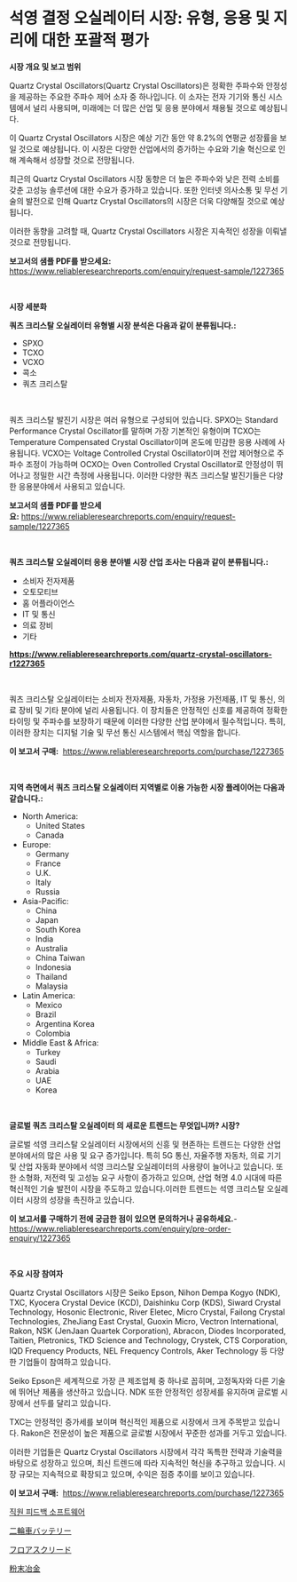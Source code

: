 <p><h1>석영 결정 오실레이터 시장: 유형, 응용 및 지리에 대한 포괄적 평가</h1></p><p><strong>시장 개요 및 보고 범위</strong></p>
<p><p>Quartz Crystal Oscillators(Quartz Crystal Oscillators)은 정확한 주파수와 안정성을 제공하는 주요한 주파수 제어 소자 중 하나입니다. 이 소자는 전자 기기와 통신 시스템에서 널리 사용되며, 미래에는 더 많은 산업 및 응용 분야에서 채용될 것으로 예상됩니다. </p><p>이 Quartz Crystal Oscillators 시장은 예상 기간 동안 약 8.2%의 연평균 성장률을 보일 것으로 예상됩니다. 이 시장은 다양한 산업에서의 증가하는 수요와 기술 혁신으로 인해 계속해서 성장할 것으로 전망됩니다. </p><p>최근의 Quartz Crystal Oscillators 시장 동향은 더 높은 주파수와 낮은 전력 소비를 갖춘 고성능 솔루션에 대한 수요가 증가하고 있습니다. 또한 인터넷 의사소통 및 무선 기술의 발전으로 인해 Quartz Crystal Oscillators의 시장은 더욱 다양해질 것으로 예상됩니다.</p><p>이러한 동향을 고려할 때, Quartz Crystal Oscillators 시장은 지속적인 성장을 이뤄낼 것으로 전망됩니다.</p></p>
<p><strong>보고서의 샘플 PDF를 받으세요:</strong> <a href="https://www.reliableresearchreports.com/enquiry/request-sample/1227365">https://www.reliableresearchreports.com/enquiry/request-sample/1227365</a></p>
<p>&nbsp;</p>
<p><strong>시장 세분화</strong></p>
<p><strong>쿼츠 크리스탈 오실레이터 유형별 시장 분석은 다음과 같이 분류됩니다.:</strong></p>
<p><ul><li>SPXO</li><li>TCXO</li><li>VCXO</li><li>콕소</li><li>쿼츠 크리스탈</li></ul></p>
<p>&nbsp;</p>
<p><p>쿼츠 크리스탈 발진기 시장은 여러 유형으로 구성되어 있습니다. SPXO는 Standard Performance Crystal Oscillator를 말하며 가장 기본적인 유형이며 TCXO는 Temperature Compensated Crystal Oscillator이며 온도에 민감한 응용 사례에 사용됩니다. VCXO는 Voltage Controlled Crystal Oscillator이며 전압 제어형으로 주파수 조정이 가능하며 OCXO는 Oven Controlled Crystal Oscillator로 안정성이 뛰어나고 정밀한 시간 측정에 사용됩니다. 이러한 다양한 쿼츠 크리스탈 발진기들은 다양한 응용분야에서 사용되고 있습니다.</p></p>
<p><strong>보고서의 샘플 PDF를 받으세요:</strong>&nbsp;<a href="https://www.reliableresearchreports.com/enquiry/request-sample/1227365">https://www.reliableresearchreports.com/enquiry/request-sample/1227365</a></p>
<p>&nbsp;</p>
<p><strong> 쿼츠 크리스탈 오실레이터 응용 분야별 시장 산업 조사는 다음과 같이 분류됩니다.:</strong></p>
<p><ul><li>소비자 전자제품</li><li>오토모티브</li><li>홈 어플라이언스</li><li>IT 및 통신</li><li>의료 장비</li><li>기타</li></ul></p>
<p><strong><a href="https://www.reliableresearchreports.com/quartz-crystal-oscillators-r1227365">https://www.reliableresearchreports.com/quartz-crystal-oscillators-r1227365</a></strong></p>
<p>&nbsp;</p>
<p><p>쿼츠 크리스탈 오실레이터는 소비자 전자제품, 자동차, 가정용 가전제품, IT 및 통신, 의료 장비 및 기타 분야에 널리 사용됩니다. 이 장치들은 안정적인 신호를 제공하여 정확한 타이밍 및 주파수를 보장하기 때문에 이러한 다양한 산업 분야에서 필수적입니다. 특히, 이러한 장치는 디지털 기술 및 무선 통신 시스템에서 핵심 역할을 합니다.</p></p>
<p><strong>이 보고서 구매:</strong>&nbsp; <a href="https://www.reliableresearchreports.com/purchase/1227365">https://www.reliableresearchreports.com/purchase/1227365</a></p>
<p>&nbsp;</p>
<p><strong>지역 측면에서 쿼츠 크리스탈 오실레이터 지역별로 이용 가능한 시장 플레이어는 다음과 같습니다.:</strong></p>
<p><ul>
    <li>
        North America:
        <ul>
            <li>United States</li>
            <li>Canada</li>
        </ul>
    </li>
    <li>
        Europe:
        <ul>
            <li>Germany</li>
            <li>France</li>
            <li>U.K.</li>
            <li>Italy</li>
            <li>Russia</li>
        </ul>
    </li>
    <li>
        Asia-Pacific:
        <ul>
            <li>China</li>
            <li>Japan</li>
            <li>South Korea</li>
            <li>India</li>
            <li>Australia</li>
            <li>China Taiwan</li>
            <li>Indonesia</li>
            <li>Thailand</li>
            <li>Malaysia</li>
        </ul>
    </li>
    <li>
        Latin America:
        <ul>
            <li>Mexico</li>
            <li>Brazil</li>
            <li>Argentina Korea</li>
            <li>Colombia</li>
        </ul>
    </li>
    <li>
        Middle East & Africa:
        <ul>
            <li>Turkey</li>
            <li>Saudi</li>
            <li>Arabia</li>
            <li>UAE</li>
            <li>Korea</li>
        </ul>
    </li>
    </ul></p>
<p>&nbsp;</p>
<p><strong>글로벌 쿼츠 크리스탈 오실레이터 의 새로운 트렌드는 무엇입니까? 시장?</strong></p>
<p><p>글로벌 석영 크리스탈 오실레이터 시장에서의 신흥 및 현존하는 트렌드는 다양한 산업 분야에서의 많은 사용 및 요구 증가입니다. 특히 5G 통신, 자율주행 자동차, 의료 기기 및 산업 자동화 분야에서 석영 크리스탈 오실레이터의 사용량이 늘어나고 있습니다. 또한 소형화, 저전력 및 고성능 요구 사항이 증가하고 있으며, 산업 혁명 4.0 시대에 따른 혁신적인 기술 발전이 시장을 주도하고 있습니다.이러한 트렌드는 석영 크리스탈 오실레이터 시장의 성장을 촉진하고 있습니다.</p></p>
<p><strong>이 보고서를 구매하기 전에 궁금한 점이 있으면 문의하거나 공유하세요.</strong>- <a href="https://www.reliableresearchreports.com/enquiry/pre-order-enquiry/1227365">https://www.reliableresearchreports.com/enquiry/pre-order-enquiry/1227365</a></p>
<p>&nbsp;</p>
<p><strong>주요 시장 참여자</strong></p>
<p><p>Quartz Crystal Oscillators 시장은 Seiko Epson, Nihon Dempa Kogyo (NDK), TXC, Kyocera Crystal Device (KCD), Daishinku Corp (KDS), Siward Crystal Technology, Hosonic Electronic, River Eletec, Micro Crystal, Failong Crystal Technologies, ZheJiang East Crystal, Guoxin Micro, Vectron International, Rakon, NSK (JenJaan Quartek Corporation), Abracon, Diodes Incorporated, Taitien, Pletronics, TKD Science and Technology, Crystek, CTS Corporation, IQD Frequency Products, NEL Frequency Controls, Aker Technology 등 다양한 기업들이 참여하고 있습니다.</p><p>Seiko Epson은 세계적으로 가장 큰 제조업체 중 하나로 꼽히며, 고정독자와 다른 기술에 뛰어난 제품을 생산하고 있습니다. NDK 또한 안정적인 성장세를 유지하며 글로벌 시장에서 선두를 달리고 있습니다. </p><p>TXC는 안정적인 증가세를 보이며 혁신적인 제품으로 시장에서 크게 주목받고 있습니다. Rakon은 전문성이 높은 제품으로 글로벌 시장에서 꾸준한 성과를 거두고 있습니다.</p><p>이러한 기업들은 Quartz Crystal Oscillators 시장에서 각각 독특한 전략과 기술력을 바탕으로 성장하고 있으며, 최신 트렌드에 따라 지속적인 혁신을 추구하고 있습니다. 시장 규모는 지속적으로 확장되고 있으며, 수익은 점증 추이를 보이고 있습니다.</p></p>
<p><strong>이 보고서 구매:</strong>&nbsp;&nbsp;<a href="https://www.reliableresearchreports.com/purchase/1227365">https://www.reliableresearchreports.com/purchase/1227365</a></p>
<p><p><a href="https://medium.com/@electat2023/%EC%A7%81%EC%9B%90-%ED%94%BC%EB%93%9C%EB%B0%B1-%EC%86%8C%ED%94%84%ED%8A%B8%EC%9B%A8%EC%96%B4-%EC%8B%9C%EC%9E%A5%EC%9D%80-%EC%8B%9C%EC%9E%A5-%EC%A0%90%EC%9C%A0%EC%9C%A8-%EA%B7%9C%EB%AA%A8-%EB%B0%8F-2031%EB%85%84%EA%B9%8C%EC%A7%80-%EC%98%88%EC%83%81%EB%90%9C-%EC%98%88%EC%B8%A1%EC%97%90-%EC%B4%88%EC%A0%90%EC%9D%84-%EB%A7%9E%EC%B6%A5%EB%8B%88%EB%8B%A4-b225a7035ef5">직원 피드백 소프트웨어</a></p><p><a href="https://medium.com/@lilliandach1969/2%E8%BC%AA%E8%BB%8A%E7%94%A8%E3%83%90%E3%83%83%E3%83%86%E3%83%AA%E3%83%BC%E5%B8%82%E5%A0%B4-%E7%AB%B6%E4%BA%89%E5%88%86%E6%9E%90-%E5%B8%82%E5%A0%B4%E5%8B%95%E5%90%91-2031%E5%B9%B4%E3%81%BE%E3%81%A7%E3%81%AE%E4%BA%88%E6%B8%AC-776b4b9710e2">二輪車バッテリー</a></p><p><a href="https://medium.com/@cierrahayes94/%E5%BA%8A%E3%82%B9%E3%82%AF%E3%83%AA%E3%83%BC%E3%83%89%E5%B8%82%E5%A0%B4-%E5%B8%82%E5%A0%B4cagr-%E5%B8%82%E5%A0%B4%E5%8B%95%E5%90%91-%E3%81%8A%E3%82%88%E3%81%B3%E6%88%90%E9%95%B7%E6%88%A6%E7%95%A5%E3%81%AB%E9%96%A2%E3%81%99%E3%82%8B%E6%B4%9E%E5%AF%9F-ef966061c9f7">フロアスクリード</a></p><p><a href="https://github.com/EmoryYundt1935/Market-Research-Report-List-1/blob/main/406972028972.md">粉末冶金</a></p></p>